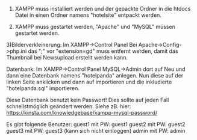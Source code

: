 1) XAMPP muss installiert werden und der gepackte Ordner in die htdocs Datei in einen Ordner namens "hotelsite" entpackt werden. 

2) XAMPP muss gestartet werden, 
"Apache" und "MySQL" müssen gestartet werden. 

3)Bilderverkleinerung: 
Im XAMPP->Control Panel
Bei Apache->Config->php.ini
das ";" vor "extension=gd" muss entfernt werden, damit das Thumbnail bei Newsupload erstellt werden kann. 

Datenbank: 
Im XAMPP->Control Panel
MySQL->Admin
dort auf Neu und dann eine Datenbank namens "hotelpanda" anlegen. Nun diese auf der linken Seite anklicken und
dann auf importieren und die inkludierte "hotelpanda.sql" importieren. 

Diese Datenbank benutzt kein Passwort! Dies sollte auf jeden Fall schnellstmöglich geändert werden. 
Siehe zB. hier:  https://kinsta.com/knowledgebase/xampp-mysql-password/

Es gibt folgende Benutzer:
guest1 mit PW: guest1
guest2 mit PW: guest2
guest3 mit PW: guest3 (kann sich nicht einloggen)
admin mit PW: admin
